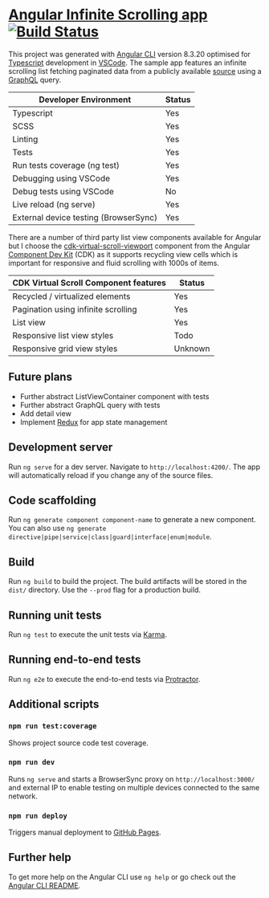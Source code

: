 # [Angular Infinite Scrolling app](https://deadlyfingers.github.io/ng-infinite-scrolling/) [![Build Status](https://travis-ci.org/deadlyfingers/ng-infinite-scrolling.svg?branch=master)](https://travis-ci.org/deadlyfingers/ng-infinite-scrolling)

This project was generated with [Angular CLI](https://github.com/angular/angular-cli) version 8.3.20 optimised for [Typescript](https://www.typescriptlang.org/) development in [VSCode](https://code.visualstudio.com/). The sample app features an infinite scrolling list fetching paginated data from a publicly available [source](https://anilist.co/graphiql) using a [GraphQL](https://graphql.org/) query.

| Developer Environment                 | Status |
| ------------------------------------- | ------ |
| Typescript                            | Yes    |
| SCSS                                  | Yes    |
| Linting                               | Yes    |
| Tests                                 | Yes    |
| Run tests coverage (ng test)          | Yes    |
| Debugging using VSCode                | Yes    |
| Debug tests using VSCode              | No     |
| Live reload (ng serve)                | Yes    |
| External device testing (BrowserSync) | Yes    |

There are a number of third party list view components available for Angular but I choose the [cdk-virtual-scroll-viewport](https://material.angular.io/cdk/scrolling/overview) component from the Angular [Component Dev Kit](https://material.angular.io/cdk) (CDK) as it supports recycling view cells which is important for responsive and fluid scrolling with 1000s of items.

| CDK Virtual Scroll Component features | Status  |
| ------------------------------------- | ------- |
| Recycled / virtualized elements       | Yes     |
| Pagination using infinite scrolling   | Yes     |
| List view                             | Yes     |
| Responsive list view styles           | Todo    |
| Responsive grid view styles           | Unknown |

## Future plans

- Further abstract ListViewContainer component with tests
- Further abstract GraphQL query with tests
- Add detail view
- Implement [Redux](https://redux.js.org/introduction/getting-started) for app state management

## Development server

Run `ng serve` for a dev server. Navigate to `http://localhost:4200/`. The app will automatically reload if you change any of the source files.

## Code scaffolding

Run `ng generate component component-name` to generate a new component. You can also use `ng generate directive|pipe|service|class|guard|interface|enum|module`.

## Build

Run `ng build` to build the project. The build artifacts will be stored in the `dist/` directory. Use the `--prod` flag for a production build.

## Running unit tests

Run `ng test` to execute the unit tests via [Karma](https://karma-runner.github.io).

## Running end-to-end tests

Run `ng e2e` to execute the end-to-end tests via [Protractor](http://www.protractortest.org/).

## Additional scripts

### `npm run test:coverage`

Shows project source code test coverage.

### `npm run dev`

Runs `ng serve` and starts a BrowserSync proxy on `http://localhost:3000/` and external IP to enable testing on multiple devices connected to the same network.

### `npm run deploy`

Triggers manual deployment to [GitHub Pages](https://pages.github.com/).

## Further help

To get more help on the Angular CLI use `ng help` or go check out the [Angular CLI README](https://github.com/angular/angular-cli/blob/master/README.md).
